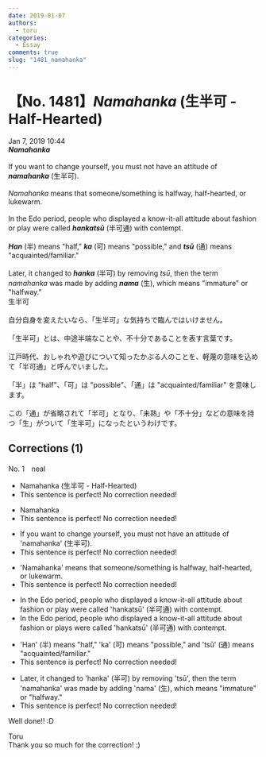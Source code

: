 ```yaml
---
date: 2019-01-07
authors:
  - toru
categories:
  - Essay
comments: true
slug: "1481_namahanka"
---
```


# 【No. 1481】<strong><em>Namahanka</em></strong> (生半可 - Half-Hearted)
<div class="date">Jan 7, 2019 10:44</div>
<div id="post"><div id="body_show_ori">
<strong><em>Namahanka</em></strong><br/><br/>If you want to change yourself, you must not have an attitude of <strong><em>namahanka</em></strong> (生半可).<br/><br/><em>Namahanka</em> means that someone/something is halfway, half-hearted, or lukewarm.<br/><br/>In the Edo period, people who displayed a know-it-all attitude about fashion or play were called <strong><em>hankatsū</em></strong> (半可通) with contempt.<br/><br/><strong><em>Han</em></strong> (半) means "half," <strong><em>ka</em></strong> (可) means "possible," and <strong><em>tsū</em></strong> (通) means "acquainted/familiar."<br/><br/>Later, it changed to <strong><em>hanka</em></strong> (半可) by removing <em>tsū</em>, then the term <em>namahanka</em> was made by adding <strong><em>nama</em></strong> (生), which means "immature" or "halfway."
</div></div>

<!-- more -->

<div id="post_ja"><div id="body_show_mo">
生半可<br/><br/>自分自身を変えたいなら、「生半可」な気持ちで臨んではいけません。<br/><br/>「生半可」とは、中途半端なことや、不十分であることを表す言葉です。<br/><br/>江戸時代、おしゃれや遊びについて知ったかぶる人のことを、軽蔑の意味を込めて「半可通」と呼んでいました。<br/><br/>「半」は "half"、「可」は "possible"、「通」は "acquainted/familiar" を意味します。<br/><br/>この「通」が省略されて「半可」となり、「未熟」や「不十分」などの意味を持つ「生」がついて「生半可」になったというわけです。
</div></div>

## Corrections (1)
<div id="block"><div class="first_name"> No. 1　<span class="just_name">neal</span></div><div id="block2">
<ul class="correction_field">
<li class="incorrect">Namahanka (生半可 - Half-Hearted)</li>
<li class="corrected perfect">This sentence is perfect! No correction needed!</li>
</ul>
<ul class="correction_field">
<li class="incorrect">Namahanka</li>
<li class="corrected perfect">This sentence is perfect! No correction needed!</li>
</ul>
<ul class="correction_field">
<li class="incorrect">If you want to change yourself, you must not have an attitude of 'namahanka' (生半可).</li>
<li class="corrected perfect">This sentence is perfect! No correction needed!</li>
</ul>
<ul class="correction_field">
<li class="incorrect">'Namahanka' means that someone/something is halfway, half-hearted, or lukewarm.</li>
<li class="corrected perfect">This sentence is perfect! No correction needed!</li>
</ul>
<ul class="correction_field">
<li class="incorrect">In the Edo period, people who displayed a know-it-all attitude about fashion or play were called 'hankatsū' (半可通) with contempt.</li>
<li class="corrected correct">
In the Edo period, people who displayed a know-it-all attitude about fashion or <span class="f_red">plays</span> were called 'hankatsū' (半可通) with contempt.
</li>
</ul>
<ul class="correction_field">
<li class="incorrect">'Han' (半) means "half," 'ka' (可) means "possible," and 'tsū' (通) means "acquainted/familiar."</li>
<li class="corrected perfect">This sentence is perfect! No correction needed!</li>
</ul>
<ul class="correction_field">
<li class="incorrect">Later, it changed to 'hanka' (半可) by removing 'tsū', then the term 'namahanka' was made by adding 'nama' (生), which means "immature" or "halfway."</li>
<li class="corrected perfect">This sentence is perfect! No correction needed!</li>
</ul>
<p class="comment_small">
 Well done!! :D
</p>

</div><div class="name"><span class="just_name">Toru</span><br>
Thank you so much for the correction! :)
</div>
</div>
